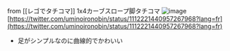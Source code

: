 
from [[レゴでタチコマ]]
1x4カーブスロープ脚タチコマ
![image](https://gyazo.com/c3653630d7f5d23e887386bda8086bff/thumb/1000)
[https://twitter.com/uminoironobin/status/1112221440957267968?lang=fr](https://twitter.com/uminoironobin/status/1112221440957267968?lang=fr)
- 足がシンプルなのに曲線的でかわいい
